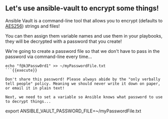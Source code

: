 ## Let's use ansible-vault to encrypt some things!

Ansible Vault is a command-line tool that allows you to encrypt (defaults to [AES256](https://en.wikipedia.org/wiki/Advanced_Encryption_Standard)) strings and files!

You can then assign them variable names and use them in your playbooks, they will be decrypted with a password that you create!

We're going to create a password file so that we don't have to pass in the password via command-line every time...

```
echo "f@k3Passw0rd1" >> ~/myPasswordFile.txt
```{{execute}}

Don't share this password! Please always abide by the "only verbally tell people" policy. Meaning we should never write it down on paper, or email it in plain text!

Next, we need to set a variable so Ansible knows what password to use to decrypt things...

```
export ANSIBLE_VAULT_PASSWORD_FILE=~/myPasswordFile.txt
```{{execute}}


